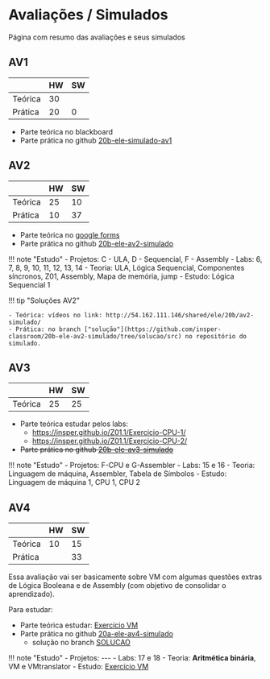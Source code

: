 # Avaliações / Simulados

Página com resumo das avaliações e seus simulados

## AV1

|         | HW | SW |
|---------|----|----|
| Teórica | 30 |    |
| Prática | 20 | 0  |

- Parte teórica no blackboard
- Parte prática no github [20b-ele-simulado-av1]( https://github.com/insper-classroom/20b-ele-simulado-av1)

## AV2

|         | HW | SW |
|---------|----|----|
| Teórica | 25 | 10 |
| Prática | 10 | 37 |

- Parte teórica no [google forms](https://docs.google.com/forms/d/e/1FAIpQLSeCtVXIBXCKqEem1DujLaT5ScfQsVmvl3o3i8eyGCJSZuvX8g/viewform?usp=sf_link)
- Parte prática no github [20b-ele-av2-simulado](https://github.com/insper-classroom/20b-ele-av2-simulado) 

!!! note "Estudo"
    -  Projetos:  C - ULA, D - Sequencial, F - Assembly
    - Labs: 6, 7, 8, 9, 10, 11, 12, 13, 14
    - Teoria: ULA, Lógica Sequencial, Componentes síncronos, Z01, Assembly, Mapa de memória, jump
    - Estudo: Lógica Sequencial 1

!!! tip "Soluções AV2"

    - Teórica: vídeos no link: http://54.162.111.146/shared/ele/20b/av2-simulado/
    - Prática: no branch ["solução"](https://github.com/insper-classroom/20b-ele-av2-simulado/tree/solucao/src) no repositório do simulado.
   
## AV3

|         | HW | SW |
|---------|----|----|
| Teórica | 25 | 25 |

- Parte teórica estudar pelos labs:
    - https://insper.github.io/Z01.1/Exercicio-CPU-1/
    - https://insper.github.io/Z01.1/Exercicio-CPU-2/
- ~~Parte prática no github [20b-ele-av3-simulado](https://github.com/insper-classroom/20b-ele-av3-simulado)~~



!!! note "Estudo"
    - Projetos: F-CPU e G-Assembler
    - Labs: 15 e 16
    - Teoria: Linguagem de máquina, Assembler, Tabela de Símbolos 
    - Estudo: Linguagem de máquina 1, CPU 1, CPU 2
    
## AV4

|         | HW | SW |
|---------|----|----|
| Teórica | 10 | 15 |
| Prática |    | 33 |

Essa avaliação vai ser basicamente sobre VM com algumas questões extras de Lógica Booleana e de Assembly (com objetivo de consolidar o aprendizado).

Para estudar:

- Parte teórica estudar: [Exercício VM](https://docs.google.com/spreadsheets/d/1dywPIHgpUztDtpqzuEuGzAuTlcK9ryVUTp9-b84stJ4/edit?usp=sharing)
- Parte prática no github [20a-ele-av4-simulado](https://github.com/insper-classroom/20b-ele-av4-simulado)
    - solução no branch [SOLUCAO](https://github.com/insper-classroom/20b-ele-av4-simulado/tree/SOLUCAO)

!!! note "Estudo"
    - Projetos: ---
    - Labs: 17 e 18
    - Teoria: **Aritmética binária**, VM e VMtranslator
    - Estudo: [Exercício VM](https://docs.google.com/spreadsheets/d/1dywPIHgpUztDtpqzuEuGzAuTlcK9ryVUTp9-b84stJ4/edit?usp=sharing)
